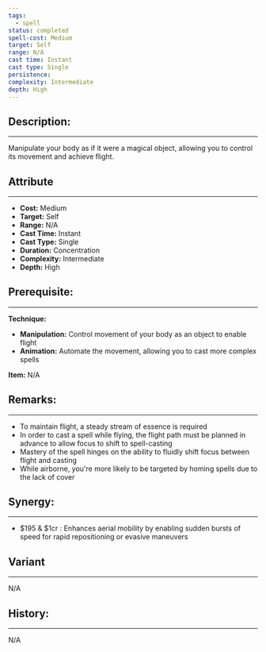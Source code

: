 ```yaml
---
tags:
  - spell
status: completed
spell-cost: Medium
target: Self
range: N/A
cast time: Instant
cast type: Single
persistence:
complexity: Intermediate
depth: High
---
```

## Description:  
---  
Manipulate your body as if it were a magical object, allowing you to control its movement and achieve flight.  
  
## Attribute  
___  
- __Cost:__ Medium  
- __Target:__ Self  
- __Range:__ N/A  
- __Cast Time:__ Instant  
- __Cast Type:__ Single  
- __Duration:__ Concentration  
- __Complexity:__ Intermediate  
- __Depth:__ High  
  
  
## Prerequisite:  
___  
  
__Technique:__  
  
- __Manipulation:__ Control movement of your body as an object to enable flight  
- __Animation:__ Automate the movement, allowing you to cast more complex spells  
  
__Item:__ N/A  
  
## Remarks:  
___  
- To maintain flight, a steady stream of essence is required  
- In order to cast a spell while flying, the flight path must be planned in advance to allow focus to shift to spell-casting  
- Mastery of the spell hinges on the ability to fluidly shift focus between flight and casting  
- While airborne, you're more likely to be targeted by homing spells due to the lack of cover  
  
  
## Synergy:  
___  
- $195 & $1cr : Enhances aerial mobility by enabling sudden bursts of speed for rapid repositioning or evasive maneuvers  
  
## Variant  
___  
N/A  
  
## History:  
___  
N/A